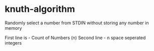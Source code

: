 # knuth-algorithm
Randomly select a number from STDIN without storing any number in memory

First line is - Count of Numbers (n)
Second line - n space seperated integers
